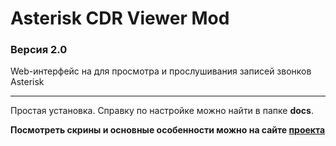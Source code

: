 # Asterisk CDR Viewer Mod
### Версия 2.0

Web-интерфейс на для просмотра и прослушивания записей звонков Asterisk

***
Простая установка. Справку по настройке можно найти в папке **docs**.

**Посмотреть скрины и основные особенности можно на сайте [проекта](http://prog-it.github.io/Asterisk-CDR-Viewer-Mod)**
